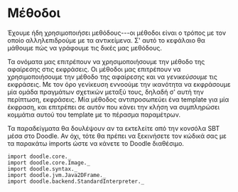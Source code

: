 # Μέθοδοι

Έχουμε ήδη χρησιμοποιήσει μεθόδους---οι μέθοδοι είναι ο τρόπος με τον οποίο αλληλεπιδρούμε με τα αντικείμενα.
Σ' αυτό το κεφάλαιο θα μάθουμε πώς να γράφουμε τις δικές μας μεθόδους.

Τα ονόματα μας επιτρέπουν να χρησιμοποιήσουμε την μέθοδο της αφαίρεσης στις εκφράσεις.
Οι μέθοδοι μας επιτρέπουν να χρησιμοποιήσουμε την μέθοδο της αφαίρεσης και να *γενικεύσουμε* τις εκφράσεις.
Με τον όρο γενίκευση εννοούμε την ικανότητα να εκφράσουμε μία ομάδα πραγμάτων σχετικών μεταξύ τους, δηλαδή σ' αυτή την περίπτωση, εκφράσεις.
Μία μέθοδος αντιπροσωπεύει ένα template για μία έκφραση, και επιτρέπει σε αυτόν που κάνει την κλήση να συμπληρώσει κομμάτια αυτού του template με το πέρασμα παραμέτρων.

<div class="callout callout-info">
Τα παραδείγματα θα δουλέψουν αν τα εκτελείτε από την κονσόλα SBT μέσα στο Doodle. Αν όχι, τότε θα πρέπει να ξεκινήσετε τον κώδικά σας με τα παρακάτω imports ώστε να κάνετε το Doodle διαθέσιμο.

```tut:silent
import doodle.core._
import doodle.core.Image._
import doodle.syntax._
import doodle.jvm.Java2DFrame._
import doodle.backend.StandardInterpreter._
```
</div>



